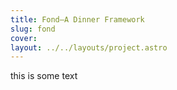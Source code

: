 ```yaml
---
title: Fond—A Dinner Framework
slug: fond
cover:
layout: ../../layouts/project.astro
---
```


this is some text

<!-- ![](../assets/fond/) -->
